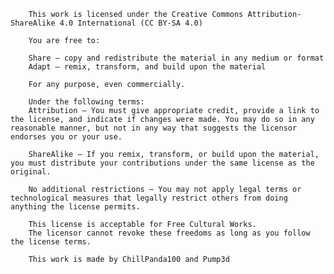 		This work is licensed under the Creative Commons Attribution-ShareAlike 4.0 International (CC BY-SA 4.0)

		You are free to:

		Share — copy and redistribute the material in any medium or format
		Adapt — remix, transform, and build upon the material
		
		For any purpose, even commercially.
		
		Under the following terms:
		Attribution — You must give appropriate credit, provide a link to the license, and indicate if changes were made. You may do so in any reasonable manner, but not in any way that suggests the licensor endorses you or your use.

		ShareAlike — If you remix, transform, or build upon the material, you must distribute your contributions under the same license as the original.

		No additional restrictions — You may not apply legal terms or technological measures that legally restrict others from doing anything the license permits.

		This license is acceptable for Free Cultural Works.
		The licensor cannot revoke these freedoms as long as you follow the license terms.
		
		This work is made by ChillPanda100 and Pump3d
